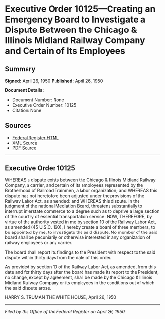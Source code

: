 # Executive Order 10125—Creating an Emergency Board to Investigate a Dispute Between the Chicago & Illinois Midland Railway Company and Certain of Its Employees

## Summary

**Signed:** April 26, 1950
**Published:** April 26, 1950

**Document Details:**
- Document Number: None
- Executive Order Number: 10125
- Citation: None

## Sources
- [Federal Register HTML](https://www.presidency.ucsb.edu/documents/executive-order-10125-creating-emergency-board-investigate-dispute-between-the-chicago)
- [XML Source](None)
- [PDF Source](None)

---

## Executive Order 10125

WHEREAS a dispute exists between the Chicago & Illinois Midland Railway Company, a carrier, and certain of its employees represented by the Brotherhood of Railroad Trainmen, a labor organization; and
WHEREAS this dispute has not heretofore been adjusted under the provisions of the Railway Labor Act, as amended; and
WHEREAS this dispute, in the judgment of the national Mediation Board, threatens substantially to interrupt interstate commerce to a degree such as to deprive a large section of the country of essential transportation service:
NOW, THEREFORE, by virtue of the authority vested in me by section 10 of the Railway Labor Act, as amended (45 U.S.C. 160), I hereby create a board of three members, to be appointed by me, to investigate the said dispute. No member of the said board shall be pecuniarily or otherwise interested in any organization of railway employees or any carrier.

The board shall report its findings to the President with respect to the said dispute within thirty days from the date of this order.

As provided by section 10 of the Railway Labor Act, as amended, from this date and for thirty days after the board has made its report to the President, no change, except by agreement, shall be made by the Chicago & Illinois Midland Railway Company or its employees in the conditions out of which the said dispute arose.

HARRY S. TRUMAN
THE WHITE HOUSE,
April 26, 1950

---

*Filed by the Office of the Federal Register on April 26, 1950*
